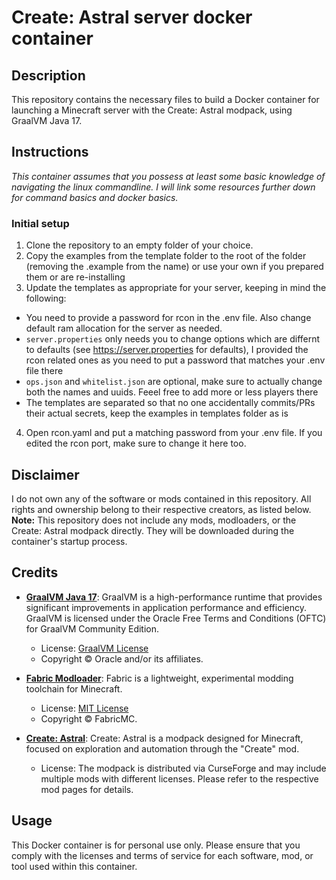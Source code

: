 # Create: Astral server docker container

## Description
This repository contains the necessary files to build a Docker container for launching a Minecraft server with the Create: Astral modpack, using GraalVM Java 17.

## Instructions
*This container assumes that you possess at least some basic knowledge of navigating the linux commandline. I will link some resources further down for command basics and docker basics.*

### Initial setup
1. Clone the repository to an empty folder of your choice.
2. Copy the examples from the template folder to the root of the folder (removing the .example from the name) or use your own if you prepared them or are re-installing
3. Update the templates as appropriate for your server, keeping in mind the following:
- You need to provide a password for rcon in the .env file. Also change default ram allocation for the server as needed.
- `server.properties` only needs you to change options which are differnt to defaults (see https://server.properties for defaults), I provided the rcon related ones as you need to put a password that matches your .env file there
- `ops.json` and `whitelist.json` are optional, make sure to actually change both the names and uuids. Feeel free to add more or less players there
- The templates are separated so that no one accidentally commits/PRs their actual secrets, keep the examples in templates folder as is
4. Open rcon.yaml and put a matching password from your .env file. If you edited the rcon port, make sure to change it here too.


## Disclaimer
I do not own any of the software or mods contained in this repository. All rights and ownership belong to their respective creators, as listed below.
**Note:** This repository does not include any mods, modloaders, or the Create: Astral modpack directly. They will be downloaded during the container's startup process.

## Credits
- **[GraalVM Java 17](https://www.graalvm.org/)**: GraalVM is a high-performance runtime that provides significant improvements in application performance and efficiency. GraalVM is licensed under the Oracle Free Terms and Conditions (OFTC) for GraalVM Community Edition.
  
  - License: [GraalVM License](https://www.oracle.com/downloads/licenses/graal-free-license.html)
  - Copyright © Oracle and/or its affiliates.
  
- **[Fabric Modloader](https://fabricmc.net/)**: Fabric is a lightweight, experimental modding toolchain for Minecraft.
  
  - License: [MIT License](https://www.curseforge.com/minecraft/mc-mods/fabric-api#license)
  - Copyright © FabricMC.
  
- **[Create: Astral](https://www.curseforge.com/minecraft/modpacks/create-astral)**: Create: Astral is a modpack designed for Minecraft, focused on exploration and automation through the "Create" mod.
  
  - License: The modpack is distributed via CurseForge and may include multiple mods with different licenses. Please refer to the respective mod pages for details.

## Usage
This Docker container is for personal use only. Please ensure that you comply with the licenses and terms of service for each software, mod, or tool used within this container.